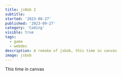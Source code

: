 ```yaml
---
title: jsBob 2
subtitle:
started: '2023-08-27'
published: '2023-09-27'
category: 'Coding'
visible: true
tags:
  - game
  - webdev
description: A remake of jsbob, this time in canvas
image: jsbob
---
```


This time in canvas

<script>
  import JsBobTwo from '$lib/games/jsbob2/Js-Bob-Two.svelte';
</script>

<JsBobTwo />
